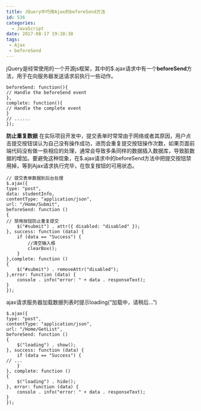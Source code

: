 ```yaml
---
title: JQuery中巧用Ajax的beforeSend方法
id: 536
categories:
  - JavaScript
date: 2017-08-17 19:28:38
tags:
 - Ajax
 - beforeSend
---
```

jQuery是经常使用的一个开源js框架，其中的$.ajax请求中有一个**beforeSend**方法，用于在向服务器发送请求前执行一些动作。
<!--more-->
```$.ajax({
beforeSend: function(){
// Handle the beforeSend event
},
complete: function(){
// Handle the complete event
}
// ......
});
```

**防止重复数据**
在实际项目开发中，提交表单时常常由于网络或者其原因，用户点击提交按钮误认为自己没有操作成功，进而会重复提交按钮操作次数，如果页面前端代码没有做一些相应的处理，通常会导致多条同样的数据插入数据库，导致脏数据的增加。要避免这种现象，在$.ajax请求中的beforeSend方法中把提交按钮禁用掉，等到Ajax请求执行完毕，在恢复按钮的可用状态。

```
// 提交表单数据到后台处理
$.ajax({
type: "post",
data: studentInfo,
contentType: "application/json",
url: "/Home/Submit",
beforeSend: function ()
{
// 禁用按钮防止重复提交
    $("#submit") . attr({ disabled: "disabled" });
}, success: function (data) {
    if (data == "Success") {
        //清空输入框
        clearBox();
    }
},complete: function ()
{
    $("#submit") . removeAttr("disabled");
},error: function (data) {
    console . info("error: " + data . responseText);
}
});
```


ajax请求服务器加载数据列表时提示loading(“加载中，请稍后...”)
```
$.ajax({
type: "post",
contentType: "application/json",
url: "/Home/GetList",
beforeSend: function ()
{
    $("loading") . show();
}, success: function (data) {
    if (data == "Success") {
// ...
    }
}, complete: function ()
{
    $("loading") . hide();
}, error: function (data) {
    console . info("error: " + data . responseText);
}
});
```
